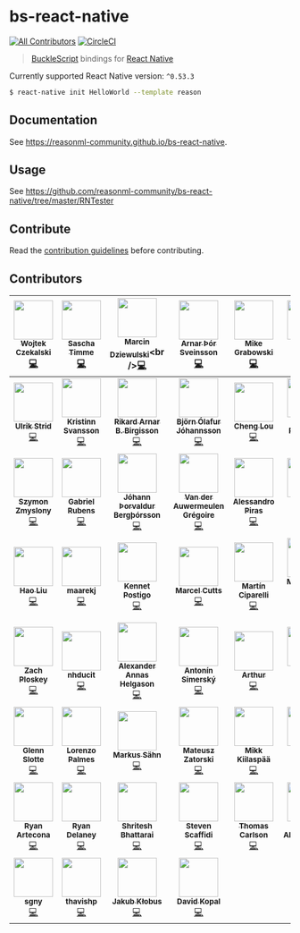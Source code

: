 # bs-react-native
[![All Contributors](https://img.shields.io/badge/all_contributors-53-orange.svg?style=flat-square)](#contributors)
[![CircleCI](https://circleci.com/gh/reasonml-community/bs-react-native/tree/master.svg?style=svg)](https://circleci.com/gh/reasonml-community/bs-react-native/tree/master)

> [BuckleScript](https://github.com/bucklescript/bucklescript) bindings for [React Native](https://github.com/facebook/react-native)

Currently supported React Native version: `^0.53.3`

```bash
$ react-native init HelloWorld --template reason
```

## Documentation

See https://reasonml-community.github.io/bs-react-native.

## Usage

See https://github.com/reasonml-community/bs-react-native/tree/master/RNTester

## Contribute

Read the [contribution guidelines](./CONTRIBUTING.md) before contributing.

## Contributors

<!-- ALL-CONTRIBUTORS-LIST:START - Do not remove or modify this section -->
<!-- prettier-ignore -->
| [<img src="https://avatars0.githubusercontent.com/u/1693190?v=4" width="70px;"/><br /><sub><b>Wojtek Czekalski</b></sub>](http://wokalski.com)<br />[💻](https://github.com/reasonml-community/bs-react-native/commits?author=wokalski "Code") | [<img src="https://avatars0.githubusercontent.com/u/4854317?v=4" width="70px;"/><br /><sub><b>Sascha Timme</b></sub>](http://page.math.tu-berlin.de/~timme/)<br />[💻](https://github.com/reasonml-community/bs-react-native/commits?author=saschatimme "Code") | [<img src="https://avatars1.githubusercontent.com/u/1467712?v=4" width="70px;"/><br /><sub><b>Marcin Dziewulski</b></sub>](https://twitter.com/__marcin_)<br />[💻](https://github.com/reasonml-community/bs-react-native/commits?author=mobily "Code") | [<img src="https://avatars2.githubusercontent.com/u/4514159?v=4" width="70px;"/><br /><sub><b>Arnar Þór Sveinsson</b></sub>](https://github.com/arnarthor)<br />[💻](https://github.com/reasonml-community/bs-react-native/commits?author=arnarthor "Code") | [<img src="https://avatars2.githubusercontent.com/u/2464966?v=4" width="70px;"/><br /><sub><b>Mike Grabowski</b></sub>](https://github.com/grabbou)<br />[💻](https://github.com/reasonml-community/bs-react-native/commits?author=grabbou "Code") | [<img src="https://avatars1.githubusercontent.com/u/5686659?v=4" width="70px;"/><br /><sub><b>Gunnar Gylfason</b></sub>](https://github.com/gunnigylfa)<br />[💻](https://github.com/reasonml-community/bs-react-native/commits?author=gunnigylfa "Code") | [<img src="https://avatars3.githubusercontent.com/u/18584155?v=4" width="70px;"/><br /><sub><b>Dawid</b></sub>](http://dawidurbaniak.pl)<br />[💻](https://github.com/reasonml-community/bs-react-native/commits?author=Trancever "Code") |
| :---: | :---: | :---: | :---: | :---: | :---: | :---: |
| [<img src="https://avatars3.githubusercontent.com/u/1607770?v=4" width="70px;"/><br /><sub><b>Ulrik Strid</b></sub>](https://github.com/ulrikstrid)<br />[💻](https://github.com/reasonml-community/bs-react-native/commits?author=ulrikstrid "Code") | [<img src="https://avatars0.githubusercontent.com/u/1177751?v=4" width="70px;"/><br /><sub><b>Kristinn Svansson</b></sub>](https://github.com/kristinns)<br />[💻](https://github.com/reasonml-community/bs-react-native/commits?author=kristinns "Code") | [<img src="https://avatars0.githubusercontent.com/u/7479759?v=4" width="70px;"/><br /><sub><b>Rikard Arnar B. Birgisson</b></sub>](https://github.com/Rikkiabb)<br />[💻](https://github.com/reasonml-community/bs-react-native/commits?author=Rikkiabb "Code") | [<img src="https://avatars3.githubusercontent.com/u/2598477?v=4" width="70px;"/><br /><sub><b>Björn Ólafur Jóhannsson</b></sub>](https://github.com/bjornj12)<br />[💻](https://github.com/reasonml-community/bs-react-native/commits?author=bjornj12 "Code") | [<img src="https://avatars2.githubusercontent.com/u/1909539?v=4" width="70px;"/><br /><sub><b>Cheng Lou</b></sub>](http://twitter.com/_chenglou)<br />[💻](https://github.com/reasonml-community/bs-react-native/commits?author=chenglou "Code") | [<img src="https://avatars1.githubusercontent.com/u/4429247?v=4" width="70px;"/><br /><sub><b>Jamie Parkinson</b></sub>](https://github.com/jamieparkinson)<br />[💻](https://github.com/reasonml-community/bs-react-native/commits?author=jamieparkinson "Code") | [<img src="https://avatars2.githubusercontent.com/u/157534?v=4" width="70px;"/><br /><sub><b>MoOx</b></sub>](https://moox.io/)<br />[💻](https://github.com/reasonml-community/bs-react-native/commits?author=MoOx "Code") |
| [<img src="https://avatars1.githubusercontent.com/u/17514265?v=4" width="70px;"/><br /><sub><b>Szymon Zmyslony</b></sub>](https://github.com/szymonzmyslony)<br />[💻](https://github.com/reasonml-community/bs-react-native/commits?author=szymonzmyslony "Code") | [<img src="https://avatars0.githubusercontent.com/u/1283200?v=4" width="70px;"/><br /><sub><b>Gabriel Rubens</b></sub>](https://medium.com/@_gabrielrubens)<br />[💻](https://github.com/reasonml-community/bs-react-native/commits?author=grsabreu "Code") | [<img src="https://avatars3.githubusercontent.com/u/38626?v=4" width="70px;"/><br /><sub><b>Jóhann Þorvaldur Bergþórsson</b></sub>](https://www.twitter.com/johannth)<br />[💻](https://github.com/reasonml-community/bs-react-native/commits?author=johannth "Code") | [<img src="https://avatars3.githubusercontent.com/u/12223738?v=4" width="70px;"/><br /><sub><b>Van der Auwermeulen Grégoire</b></sub>](https://github.com/Gregoirevda)<br />[💻](https://github.com/reasonml-community/bs-react-native/commits?author=Gregoirevda "Code") | [<img src="https://avatars0.githubusercontent.com/u/36954?v=4" width="70px;"/><br /><sub><b>Alessandro Piras</b></sub>](https://github.com/laynor)<br />[💻](https://github.com/reasonml-community/bs-react-native/commits?author=laynor "Code") | [<img src="https://avatars0.githubusercontent.com/u/1183585?v=4" width="70px;"/><br /><sub><b>Andreas Møller</b></sub>](http://evilcorp.limited)<br />[💻](https://github.com/reasonml-community/bs-react-native/commits?author=cullophid "Code") | [<img src="https://avatars1.githubusercontent.com/u/17013?v=4" width="70px;"/><br /><sub><b>Gilbert</b></sub>](https://twitter.com/mindeavor)<br />[💻](https://github.com/reasonml-community/bs-react-native/commits?author=gilbert "Code") |
| [<img src="https://avatars1.githubusercontent.com/u/48898?v=4" width="70px;"/><br /><sub><b>Hao Liu</b></sub>](http://leomayleomay.github.io)<br />[💻](https://github.com/reasonml-community/bs-react-native/commits?author=leomayleomay "Code") | [<img src="https://avatars2.githubusercontent.com/u/1654977?v=4" width="70px;"/><br /><sub><b>maarekj</b></sub>](https://github.com/maarekj)<br />[💻](https://github.com/reasonml-community/bs-react-native/commits?author=maarekj "Code") | [<img src="https://avatars0.githubusercontent.com/u/8888991?v=4" width="70px;"/><br /><sub><b>Kennet Postigo</b></sub>](https://github.com/kennetpostigo)<br />[💻](https://github.com/reasonml-community/bs-react-native/commits?author=kennetpostigo "Code") | [<img src="https://avatars0.githubusercontent.com/u/5721314?v=4" width="70px;"/><br /><sub><b>Marcel Cutts</b></sub>](http://asgard.tech)<br />[💻](https://github.com/reasonml-community/bs-react-native/commits?author=MarcelCutts "Code") | [<img src="https://avatars3.githubusercontent.com/u/403621?v=4" width="70px;"/><br /><sub><b>Martín Ciparelli</b></sub>](https://github.com/mciparelli)<br />[💻](https://github.com/reasonml-community/bs-react-native/commits?author=mciparelli "Code") | [<img src="https://avatars0.githubusercontent.com/u/17956325?v=4" width="70px;"/><br /><sub><b>Medson de Oliveira Junior</b></sub>](https://github.com/medson10)<br />[💻](https://github.com/reasonml-community/bs-react-native/commits?author=medson10 "Code") | [<img src="https://avatars3.githubusercontent.com/u/306177?v=4" width="70px;"/><br /><sub><b>Tony Holdstock-Brown</b></sub>](https://github.com/tonyhb)<br />[💻](https://github.com/reasonml-community/bs-react-native/commits?author=tonyhb "Code") |
| [<img src="https://avatars2.githubusercontent.com/u/542191?v=4" width="70px;"/><br /><sub><b>Zach Ploskey</b></sub>](https://ploskey.com)<br />[💻](https://github.com/reasonml-community/bs-react-native/commits?author=zploskey "Code") | [<img src="https://avatars3.githubusercontent.com/u/4246176?v=4" width="70px;"/><br /><sub><b>nhducit</b></sub>](https://github.com/nhducit)<br />[💻](https://github.com/reasonml-community/bs-react-native/commits?author=nhducit "Code") | [<img src="https://avatars3.githubusercontent.com/u/1064453?v=4" width="70px;"/><br /><sub><b>Alexander Annas Helgason</b></sub>](https://twitter.com/alliannas)<br />[💻](https://github.com/reasonml-community/bs-react-native/commits?author=alliannas "Code") | [<img src="https://avatars1.githubusercontent.com/u/1331321?v=4" width="70px;"/><br /><sub><b>Antonín Simerský</b></sub>](https://github.com/rodan-lewarx)<br />[💻](https://github.com/reasonml-community/bs-react-native/commits?author=rodan-lewarx "Code") | [<img src="https://avatars0.githubusercontent.com/u/12168491?v=4" width="70px;"/><br /><sub><b>Arthur</b></sub>](https://github.com/arthur31416)<br />[💻](https://github.com/reasonml-community/bs-react-native/commits?author=arthur31416 "Code") | [<img src="https://avatars2.githubusercontent.com/u/992373?v=4" width="70px;"/><br /><sub><b>Blaine Bublitz</b></sub>](https://twitter.com/BlaineBublitz)<br />[💻](https://github.com/reasonml-community/bs-react-native/commits?author=phated "Code") | [<img src="https://avatars2.githubusercontent.com/u/533048?v=4" width="70px;"/><br /><sub><b>Bohdan Shulha</b></sub>](https://www.linkedin.com/in/bohdan-shulha/)<br />[💻](https://github.com/reasonml-community/bs-react-native/commits?author=bohdan-shulha "Code") |
| [<img src="https://avatars3.githubusercontent.com/u/5207036?v=4" width="70px;"/><br /><sub><b>Glenn Slotte</b></sub>](https://github.com/glennsl)<br />[💻](https://github.com/reasonml-community/bs-react-native/commits?author=glennsl "Code") | [<img src="https://avatars0.githubusercontent.com/u/5133531?v=4" width="70px;"/><br /><sub><b>Lorenzo Palmes</b></sub>](https://lpalmes.com)<br />[💻](https://github.com/reasonml-community/bs-react-native/commits?author=lpalmes "Code") | [<img src="https://avatars0.githubusercontent.com/u/1397415?v=4" width="70px;"/><br /><sub><b>Markus Sähn</b></sub>](https://github.com/papierschiff)<br />[💻](https://github.com/reasonml-community/bs-react-native/commits?author=papierschiff "Code") | [<img src="https://avatars0.githubusercontent.com/u/3802023?v=4" width="70px;"/><br /><sub><b>Mateusz Zatorski</b></sub>](https://twitter.com/matzatorski)<br />[💻](https://github.com/reasonml-community/bs-react-native/commits?author=knowbody "Code") | [<img src="https://avatars0.githubusercontent.com/u/5886412?v=4" width="70px;"/><br /><sub><b>Mikk Kiilaspää</b></sub>](https://github.com/Mikk36)<br />[💻](https://github.com/reasonml-community/bs-react-native/commits?author=Mikk36 "Code") | [<img src="https://avatars0.githubusercontent.com/u/802486?v=4" width="70px;"/><br /><sub><b>Nikita Shilnikov</b></sub>](https://github.com/flash-gordon)<br />[💻](https://github.com/reasonml-community/bs-react-native/commits?author=flash-gordon "Code") | [<img src="https://avatars2.githubusercontent.com/u/8965852?v=4" width="70px;"/><br /><sub><b>Robert Paul</b></sub>](http://robertpaul01.github.io)<br />[💻](https://github.com/reasonml-community/bs-react-native/commits?author=RobertPaul01 "Code") |
| [<img src="https://avatars3.githubusercontent.com/u/889991?v=4" width="70px;"/><br /><sub><b>Ryan Artecona</b></sub>](http://ryanartecona.com)<br />[💻](https://github.com/reasonml-community/bs-react-native/commits?author=ryanartecona "Code") | [<img src="https://avatars1.githubusercontent.com/u/6325382?v=4" width="70px;"/><br /><sub><b>Ryan Delaney</b></sub>](http://rdel.io)<br />[💻](https://github.com/reasonml-community/bs-react-native/commits?author=rrdelaney "Code") | [<img src="https://avatars2.githubusercontent.com/u/801803?v=4" width="70px;"/><br /><sub><b>Shritesh Bhattarai</b></sub>](https://shr.ite.sh)<br />[💻](https://github.com/reasonml-community/bs-react-native/commits?author=shritesh "Code") | [<img src="https://avatars2.githubusercontent.com/u/1554424?v=4" width="70px;"/><br /><sub><b>Steven Scaffidi</b></sub>](http://telaedge.com)<br />[💻](https://github.com/reasonml-community/bs-react-native/commits?author=sscaff1 "Code") | [<img src="https://avatars0.githubusercontent.com/u/8699937?v=4" width="70px;"/><br /><sub><b>Thomas Carlson</b></sub>](http://thecoldnorth.com)<br />[💻](https://github.com/reasonml-community/bs-react-native/commits?author=Thomas0c "Code") | [<img src="https://avatars1.githubusercontent.com/u/721022?v=4" width="70px;"/><br /><sub><b>Yuri Albuquerque</b></sub>](https://github.com/Denommus)<br />[💻](https://github.com/reasonml-community/bs-react-native/commits?author=Denommus "Code") | [<img src="https://avatars0.githubusercontent.com/u/612703?v=4" width="70px;"/><br /><sub><b>Andreas Eldh</b></sub>](http://eldh.co)<br />[💻](https://github.com/reasonml-community/bs-react-native/commits?author=eldh "Code") |
| [<img src="https://avatars2.githubusercontent.com/u/28243224?v=4" width="70px;"/><br /><sub><b>sgny</b></sub>](https://github.com/sgny)<br />[💻](https://github.com/reasonml-community/bs-react-native/commits?author=sgny "Code") | [<img src="https://avatars2.githubusercontent.com/u/10898993?v=4" width="70px;"/><br /><sub><b>thavishp</b></sub>](https://github.com/thavishp)<br />[💻](https://github.com/reasonml-community/bs-react-native/commits?author=thavishp "Code") | [<img src="https://avatars2.githubusercontent.com/u/1694993?v=4" width="70px;"/><br /><sub><b>Jakub Kłobus</b></sub>](https://github.com/souhe)<br />[💻](https://github.com/reasonml-community/bs-react-native/commits?author=souhe "Code") | [<img src="https://avatars2.githubusercontent.com/u/16268658?v=4" width="70px;"/><br /><sub><b>David Kopal</b></sub>](https://codinglawyer.net/)<br />[💻](https://github.com/reasonml-community/bs-react-native/commits?author=codinglawyer "Code") |
<!-- ALL-CONTRIBUTORS-LIST:END -->
